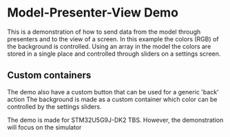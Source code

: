 # Model-Presenter-View Demo
This is a demonstration of how to send data from the model through presenters and to the view of a screen.
In this example the colors (RGB) of the background is controlled. Using an array in the model the colors are stored in a single place and controlled through sliders on a settings screen.

## Custom containers
The demo also have a custom button that can be used for a generic 'back' action The background is made as a custom container which color can be controlled by the settings sliders.

The demo is made for STM32U5G9J-DK2 TBS. However, the demonstration will focus on the simulator
